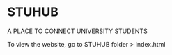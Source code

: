 # STUHUB
A PLACE TO CONNECT UNIVERSITY STUDENTS

To view the website, go to STUHUB folder > index.html
